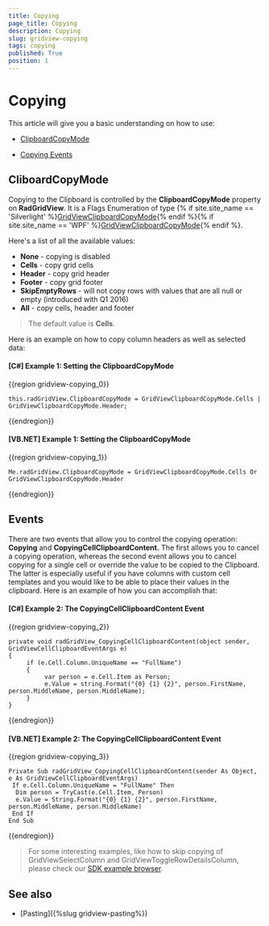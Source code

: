 ```yaml
---
title: Copying
page_title: Copying
description: Copying
slug: gridview-copying
tags: copying
published: True
position: 1
---
```


# Copying

This article will give you a basic understanding on how to use:

* [ClipboardCopyMode](#cliboardcopymode)

* [Copying Events](#events)

## CliboardCopyMode

Copying to the Clipboard is controlled by the __ClipboardCopyMode__ property on __RadGridView__. It is a Flags Enumeration of type {% if site.site_name == 'Silverlight' %}[GridViewClipboardCopyMode](http://www.telerik.com/help/silverlight/t_telerik_windows_controls_gridviewclipboardcopymode.html){% endif %}{% if site.site_name == 'WPF' %}[GridViewClipboardCopyMode](http://www.telerik.com/help/wpf/t_telerik_windows_controls_gridviewclipboardcopymode.html){% endif %}.

Here's a list of all the available values:

* **None** - copying is disabled
* **Cells** - copy grid cells
* **Header** - copy grid header
* **Footer** - copy grid footer
* **SkipEmptyRows** - will not copy rows with values that are all null or empty (introduced with Q1 2016)
* **All** - copy cells, header and footer

>The default value is **Cells**.

Here is an example on how to copy column headers as well as selected data:

#### __[C#] Example 1: Setting the ClipboardCopyMode__

{{region gridview-copying_0}}

	this.radGridView.ClipboardCopyMode = GridViewClipboardCopyMode.Cells | 
	GridViewClipboardCopyMode.Header;
{{endregion}}

#### __[VB.NET] Example 1: Setting the ClipboardCopyMode__

{{region gridview-copying_1}}

	Me.radGridView.ClipboardCopyMode = GridViewClipboardCopyMode.Cells Or GridViewClipboardCopyMode.Header
{{endregion}}

## Events

There are two events that allow you to control the copying operation: __Copying__ and __CopyingCellClipboardContent.__ The first allows you to cancel a copying operation, whereas the second event allows you to cancel copying for a single cell or override the value to be copied to the Clipboard. The latter is especially useful if you have columns with custom cell templates and you would like to be able to place their values in the clipboard. Here is an example of how you can accomplish that:

#### __[C#] Example 2: The CopyingCellClipboardContent Event__

{{region gridview-copying_2}}

	private void radGridView_CopyingCellClipboardContent(object sender, GridViewCellClipboardEventArgs e)
	{
	     if (e.Cell.Column.UniqueName == "FullName")
	     {
	          var person = e.Cell.Item as Person;
	          e.Value = string.Format("{0} {1} {2}", person.FirstName, person.MiddleName, person.MiddleName);
	     }
	}
{{endregion}}

#### __[VB.NET] Example 2: The CopyingCellClipboardContent Event__

{{region gridview-copying_3}}

	Private Sub radGridView_CopyingCellClipboardContent(sender As Object, e As GridViewCellClipboardEventArgs)
	 If e.Cell.Column.UniqueName = "FullName" Then
	  Dim person = TryCast(e.Cell.Item, Person)
	  e.Value = String.Format("{0} {1} {2}", person.FirstName, person.MiddleName, person.MiddleName)
	 End If
	End Sub
{{endregion}}

>For some interesting examples, like how to skip copying of GridViewSelectColumn and GridViewToggleRowDetailsColumn, please check our [SDK example browser](http://demos.telerik.com/xaml-sdkbrowser/).

## See also

* [Pasting]({%slug gridview-pasting%})